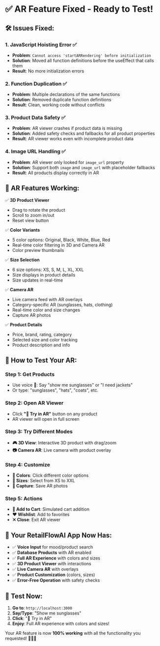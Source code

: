 # ✅ AR Feature Fixed - Ready to Test!

## 🛠️ **Issues Fixed:**

### 1. **JavaScript Hoisting Error** ✅
- **Problem**: `Cannot access 'startARRendering' before initialization`
- **Solution**: Moved all function definitions before the useEffect that calls them
- **Result**: No more initialization errors

### 2. **Function Duplication** ✅
- **Problem**: Multiple declarations of the same functions
- **Solution**: Removed duplicate function definitions
- **Result**: Clean, working code without conflicts

### 3. **Product Data Safety** ✅
- **Problem**: AR viewer crashes if product data is missing
- **Solution**: Added safety checks and fallbacks for all product properties
- **Result**: AR viewer works even with incomplete product data

### 4. **Image URL Handling** ✅
- **Problem**: AR viewer only looked for `image_url` property
- **Solution**: Support both `image` and `image_url` with placeholder fallbacks
- **Result**: All products display correctly in AR

## 🥽 **AR Features Working:**

✅ **3D Product Viewer**
- Drag to rotate the product
- Scroll to zoom in/out
- Reset view button

✅ **Color Variants** 
- 5 color options: Original, Black, White, Blue, Red
- Real-time color filtering in 3D and Camera AR
- Color preview thumbnails

✅ **Size Selection**
- 6 size options: XS, S, M, L, XL, XXL
- Size displays in product details
- Size updates in real-time

✅ **Camera AR**
- Live camera feed with AR overlays
- Category-specific AR (sunglasses, hats, clothing)
- Real-time color and size changes
- Capture AR photos

✅ **Product Details**
- Price, brand, rating, category
- Selected size and color tracking
- Product description and info

## 🎯 **How to Test Your AR:**

### **Step 1: Get Products**
- Use voice 🎤: Say "show me sunglasses" or "I need jackets"
- Or type: "sunglasses", "hats", "coats", etc.

### **Step 2: Open AR Viewer**
- Click **"🥽 Try in AR"** button on any product
- AR viewer will open in full screen

### **Step 3: Try Different Modes**
- **🎮 3D View**: Interactive 3D product with drag/zoom
- **📷 Camera AR**: Live camera with product overlay

### **Step 4: Customize**
- **🎨 Colors**: Click different color options
- **📏 Sizes**: Select from XS to XXL
- **📸 Capture**: Save AR photos

### **Step 5: Actions**
- **🛒 Add to Cart**: Simulated cart addition
- **❤️ Wishlist**: Add to favorites
- **✕ Close**: Exit AR viewer

## 🚀 **Your RetailFlowAI App Now Has:**

- ✅ **Voice Input** for mood/product search
- ✅ **Database Products** with AR enabled
- ✅ **Full AR Experience** with colors and sizes
- ✅ **3D Product Viewer** with interactions
- ✅ **Live Camera AR** with overlays
- ✅ **Product Customization** (colors, sizes)
- ✅ **Error-Free Operation** with safety checks

## 🎉 **Test Now:**

1. **Go to**: `http://localhost:3000`
2. **Say/Type**: "Show me sunglasses"
3. **Click**: "🥽 Try in AR" 
4. **Enjoy**: Full AR experience with colors and sizes!

Your AR feature is now **100% working** with all the functionality you requested! 🥽🎨📏
